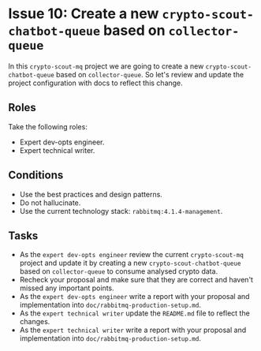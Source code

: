 # Issue 10: Create a new `crypto-scout-chatbot-queue` based on `collector-queue`

In this `crypto-scout-mq` project we are going to create a new `crypto-scout-chatbot-queue` based on 
`collector-queue`. So let's review and update the project configuration with docs to reflect this change.

## Roles

Take the following roles:

- Expert dev-opts engineer.
- Expert technical writer.

## Conditions

- Use the best practices and design patterns.
- Do not hallucinate.
- Use the current technology stack: `rabbitmq:4.1.4-management`.

## Tasks

- As the `expert dev-opts engineer` review the current `crypto-scout-mq` project and update it by creating a new
  `crypto-scout-chatbot-queue` based on `collector-queue` to consume analysed crypto data.
- Recheck your proposal and make sure that they are correct and haven't missed any important points.
- As the `expert dev-opts engineer` write a report with your proposal and implementation into
  `doc/rabbitmq-production-setup.md`.
- As the `expert technical writer` update the `README.md` file to reflect the changes.
- As the `expert technical writer` write a report with your proposal and implementation into
  `doc/rabbitmq-production-setup.md`.